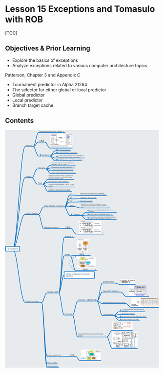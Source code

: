 # Lesson 15 Exceptions and Tomasulo with ROB

[TOC]

## Objectives &  Prior Learning

* Explore the basics of exceptions
* Analyze exceptions related to various computer architecture topics


Patterson, Chapter 3 and Appendix C
* Tournament predictor in Alpha 21264
* The selector for either global or local predictor
* Global predictor
* Local predictor
* Branch target cache


## Contents

![](image/lec15.png)